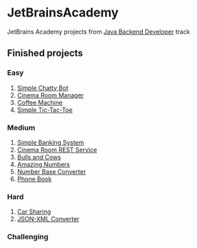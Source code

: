 # JetBrainsAcademy

JetBrains Academy projects from [Java Backend Developer](https://hyperskill.org/tracks/12) track

## Finished projects

### Easy

1) [Simple Chatty Bot](https://github.com/SmartOven/JetBrainsAcademy/tree/main/SimpleChattyBot)
2) [Cinema Room Manager](https://github.com/SmartOven/JetBrainsAcademy/tree/main/CinemaRoomManager)
3) [Coffee Machine](https://github.com/SmartOven/JetBrainsAcademy/tree/main/CoffeeMachine)
4) [Simple Tic-Tac-Toe](https://github.com/SmartOven/JetBrainsAcademy/tree/main/SimpleTicTacToe)

### Medium

1) [Simple Banking System](https://github.com/SmartOven/JetBrainsAcademy/tree/main/SimpleBankingSystem)
2) [Cinema Room REST Service](https://github.com/SmartOven/JetBrainsAcademy/tree/main/CinemaRoomRESTService)
3) [Bulls and Cows](https://github.com/SmartOven/JetBrainsAcademy/tree/main/BullsAndCows)
4) [Amazing Numbers](https://github.com/SmartOven/JetBrainsAcademy/tree/main/AmazingNumbers)
5) [Number Base Converter](https://github.com/SmartOven/JetBrainsAcademy/tree/main/NumberBaseConverter)
6) [Phone Book](https://github.com/SmartOven/JetBrainsAcademy/tree/main/PhoneBook)

### Hard
1) [Car Sharing](https://github.com/SmartOven/JetBrainsAcademy/tree/main/CarSharing)
2) [JSON-XML Converter](https://github.com/SmartOven/JetBrainsAcademy/tree/main/ConverterJSON-XML)

### Challenging

